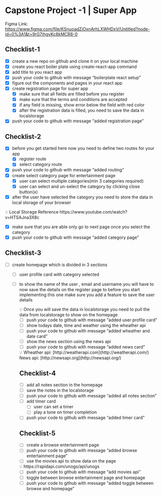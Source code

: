 # Capstone Project -1 | Super App

Figma Link: https://www.figma.com/file/KSnuoadZiOxnArhLXWHDxV/Untitled?node-id=0%3A1&t=9rG7ihgvKc8kMCR8-0

## Checklist-1

- [x] create a new repo on github and clone it on your local machine
- [x] create you react boiler plate using create-react-app command
- [x] add title to you react app
- [x] push your code to github with message “boilerplate react setup”
- [x] figure out the components and pages in your react app
- [x] create registration page for super app
  - [x] make sure that all fields are filled before you register
  - [x] make sure that the terms and conditions are accepted
  - [x] if any field is missing, show error below the field with red color
  - [x] after the registration data is filled, you need to save the data in localstorage
- [x] push your code to github with message “added registration page”

## Checklist-2

- [x] before you get started here now you need to define two routes for your app
  - [x] register route
  - [x] select category route
- [x] push your code to github with message “added routing”
- [x] create select category page for entertainment page
  - [x] user can select multiple categories(min 3 categories required)
  - [x] user can select and un-select the category by clicking close button(x)
- [x] after the user have selected the category you need to store the data in local storage of your browser

<aside>
💡 Local Storage Reference https://www.youtube.com/watch?v=HTSAJna3X8c

</aside>

- [x] make sure that you are able only go to next page once you select the category
- [x] push your code to github with message “added category page”

## Checklist-3

- [ ] create homepage which is divided in 3 sections

  - [ ] user profile card with category selected
  - [ ] to show the name of the user , email and username you will have to now save the details on the register page to before you start implementing this one make sure you add a feature to save the user details
    <aside>
    💡 Once you will save the data in localstorage you need to pull the data from localstorage to show on the homepage

    </aside>

    - [ ] push your code to github with message “added user profile card”
    - [ ] show todays date, time and weather using the wheather api
    - [ ] push your code to github with message “added wheather and date card”
    - [ ] show the news section using the news api
    - [ ] push your code to github with message “added news card”

    <aside>
    💡 Wheather api: [http://weatherapi.com](http://weatherapi.com/)
    News api: [http://newsapi.org](http://newsapi.org/)

    </aside>

    ## Checklist-4

    - [ ] add all notes section in the homepage
    - [ ] save the notes in the localstorage
    - [ ] push your code to github with message “added all notes section”
    - [ ] add timer card
      - [ ] user can set a timer
      - [ ] play a tune on timer completion
    - [ ] push your code to github with message “added timer card”

    ## Checklist-5

    - [ ] create a browse entertainment page
    - [ ] push your code to github with message “added browse entertainment page”
    - [ ] use the movies api to show data on the page

    <aside>
    💡 https://rapidapi.com/unogs/api/unogs

    </aside>

    - [ ] push your code to github with message “add movies api”
    - [ ] toggle between browse entertainment page and homepage
    - [ ] push your code to github with message “added toggle between browse and homepage”
